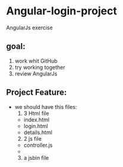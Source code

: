 Angular-login-project
=====================
AngularJs exercise 

goal:
--------------------
1. work whit GitHub
2. try working together
3. review AngularJs


Project Feature:
--------------------
* we should have this files:
  1. 3 Html file
    * index.html
    * login.html
    * details.html
  2. 2 js file
    * controller.js
    * 
  3. a jsbin file
